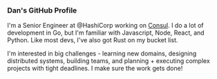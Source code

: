 ### Dan's GitHub Profile

I'm a Senior Engineer at @HashiCorp working on [Consul](https://github.com/hashicorp/consul). 
I do a lot of development in Go, but I'm familiar with Javascript, Node, React, and Python.
Like most devs, I've also got Rust on my bucket list.

I'm interested in big challenges - learning new domains, designing distributed systems, building teams, and planning + executing complex projects with tight deadlines.
I make sure the work gets done!
